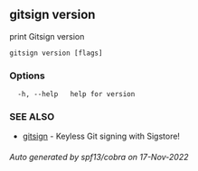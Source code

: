 ## gitsign version

print Gitsign version

```
gitsign version [flags]
```

### Options

```
  -h, --help   help for version
```

### SEE ALSO

* [gitsign](gitsign.md)	 - Keyless Git signing with Sigstore!

###### Auto generated by spf13/cobra on 17-Nov-2022
